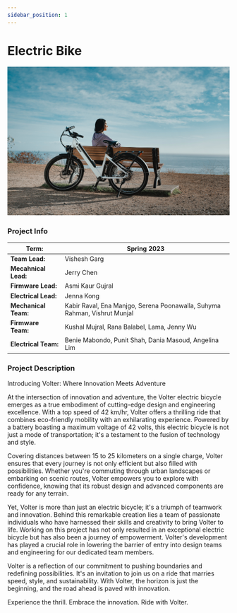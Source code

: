 ```yaml
---
sidebar_position: 1
---
```


# Electric Bike

![Electric Bike](./img/electric_bike.jpg)

### Project Info

| **Term:** | Spring 2023 |
| -------------------- | --------------------------------------------------------------------------|
| **Team Lead:**       | Vishesh Garg |
| **Mecahnical Lead:** | Jerry Chen |
| **Firmware Lead:** | Asmi Kaur Gujral |
| **Electrical Lead:** | Jenna Kong |
| **Mechanical Team:** | Kabir Raval, Ena Manjgo, Serena Poonawalla, Suhyma Rahman, Vishrut Munjal |
| **Firmware Team:** | Kushal Mujral, Rana Balabel, Lama, Jenny Wu |
| **Electrical Team:** | Benie Mabondo, Punit Shah, Dania Masoud, Angelina Lim |


### Project Description

Introducing Volter: Where Innovation Meets Adventure

At the intersection of innovation and adventure, the Volter electric bicycle emerges as a true embodiment of cutting-edge design and engineering excellence. With a top speed of 42 km/hr, Volter offers a thrilling ride that combines eco-friendly mobility with an exhilarating experience. Powered by a battery boasting a maximum voltage of 42 volts, this electric bicycle is not just a mode of transportation; it's a testament to the fusion of technology and style.

Covering distances between 15 to 25 kilometers on a single charge, Volter ensures that every journey is not only efficient but also filled with possibilities. Whether you're commuting through urban landscapes or embarking on scenic routes, Volter empowers you to explore with confidence, knowing that its robust design and advanced components are ready for any terrain.

Yet, Volter is more than just an electric bicycle; it's a triumph of teamwork and innovation. Behind this remarkable creation lies a team of passionate individuals who have harnessed their skills and creativity to bring Volter to life. Working on this project has not only resulted in an exceptional electric bicycle but has also been a journey of empowerment. Volter's development has played a crucial role in lowering the barrier of entry into design teams and engineering for our dedicated team members.

Volter is a reflection of our commitment to pushing boundaries and redefining possibilities. It's an invitation to join us on a ride that marries speed, style, and sustainability. With Volter, the horizon is just the beginning, and the road ahead is paved with innovation.

Experience the thrill. Embrace the innovation. Ride with Volter.